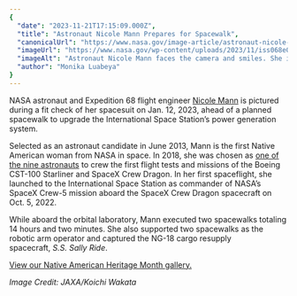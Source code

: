 ```yaml
---
{
  "date": "2023-11-21T17:15:09.000Z",
  "title": "Astronaut Nicole Mann Prepares for Spacewalk",
  "canonicalUrl": "https://www.nasa.gov/image-article/astronaut-nicole-mann-prepares-for-spacewalk/",
  "imageUrl": "https://www.nasa.gov/wp-content/uploads/2023/11/iss068e040060orig.jpg",
  "imageAlt": "Astronaut Nicole Mann faces the camera and smiles. She is wearing a white spacesuit, which has an American flag patch on the left arm, and another patch on the right arm.",
  "author": "Monika Luabeya"
}
---
```


NASA astronaut and Expedition 68 flight engineer [Nicole Mann](https://www.nasa.gov/people/nicole-a-mann/) is pictured during a fit check of her spacesuit on Jan. 12, 2023, ahead of a planned spacewalk to upgrade the International Space Station’s power generation system.

Selected as an astronaut candidate in June 2013, Mann is the first Native American woman from NASA in space. In 2018, she was chosen as [one of the nine astronauts](https://www.nasa.gov/feature/nasa-assigns-first-crews-to-fly-commercial-spacecraft) to crew the first flight tests and missions of the Boeing CST-100 Starliner and SpaceX Crew Dragon. In her first spaceflight, she launched to the International Space Station as commander of NASA’s SpaceX Crew-5 mission aboard the SpaceX Crew Dragon spacecraft on Oct. 5, 2022.

While aboard the orbital laboratory, Mann executed two spacewalks totaling 14 hours and two minutes. She also supported two spacewalks as the robotic arm operator and captured the NG-18 cargo resupply spacecraft, _S.S. Sally Ride_.

[View our Native American Heritage Month gallery.](https://www.nasa.gov/gallery/native-american-heritage-month/)

_Image Credit: JAXA/Koichi Wakata_

